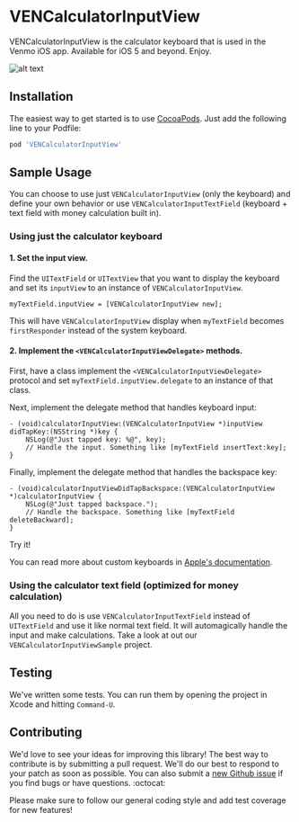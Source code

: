 VENCalculatorInputView
=========

VENCalculatorInputView is the calculator keyboard that is used in the Venmo iOS app.
Available for iOS 5 and beyond. Enjoy.

![alt text](http://i.imgur.com/VWgymjH.gif "VENCalculatorInputView demo")

Installation
----

The easiest way to get started is to use [CocoaPods](http://cocoapods.org/). Just add the following line to your Podfile:

```ruby
pod 'VENCalculatorInputView'
```

Sample Usage
----
You can choose to use just ```VENCalculatorInputView``` (only the keyboard) and define your own behavior or use ```VENCalculatorInputTextField``` (keyboard + text field with money calculation built in).

### Using just the calculator keyboard

#### 1. Set the input view.
Find the ```UITextField``` or ```UITextView``` that you want to display the keyboard and set its ```inputView``` to an instance of ```VENCalculatorInputView```.

```obj-c
myTextField.inputView = [VENCalculatorInputView new];
```

This will have ```VENCalculatorInputView``` display when ```myTextField``` becomes ```firstResponder``` instead of the system keyboard.

#### 2. Implement the ```<VENCalculatorInputViewDelegate>``` methods.

First, have a class implement the ```<VENCalculatorInputViewDelegate>``` protocol and set ```myTextField.inputView.delegate``` to an instance of that class.

Next, implement the delegate method that handles keyboard input:

```obj-c
- (void)calculatorInputView:(VENCalculatorInputView *)inputView didTapKey:(NSString *)key {
    NSLog(@"Just tapped key: %@", key);
    // Handle the input. Something like [myTextField insertText:key];
}
```

Finally, implement the delegate method that handles the backspace key:

```obj-c
- (void)calculatorInputViewDidTapBackspace:(VENCalculatorInputView *)calculatorInputView {
    NSLog(@"Just tapped backspace.");
    // Handle the backspace. Something like [myTextField deleteBackward];
}
```

Try it!

You can read more about custom keyboards in [Apple's documentation](https://developer.apple.com/library/ios/documentation/StringsTextFonts/Conceptual/TextAndWebiPhoneOS/InputViews/InputViews.html).

### Using the calculator text field (optimized for money calculation)

All you need to do is use ```VENCalculatorInputTextField``` instead of ```UITextField``` and use it like normal text field. It will automagically handle the input and make calculations. Take a look at out our ```VENCalculatorInputViewSample``` project.

Testing
------

We've written some tests. You can run them by opening the project in Xcode and hitting `Command-U`.

Contributing
------------

We'd love to see your ideas for improving this library! The best way to contribute is by submitting a pull request. We'll do our best to respond to your patch as soon as possible. You can also submit a [new Github issue](https://github.com/venmo/VENCalculatorInputView/issues/new) if you find bugs or have questions. :octocat:

Please make sure to follow our general coding style and add test coverage for new features!
